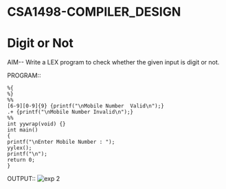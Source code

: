 # CSA1498-COMPILER_DESIGN

# Digit or Not
AIM-- Write a LEX program to check whether the given input is digit or not.

PROGRAM:: 

    %{
    %}
    %%
    [6-9][0-9]{9} {printf("\nMobile Number  Valid\n");}
    .+ {printf("\nMobile Number Invalid\n");}
    %%
    int yywrap(void) {}
    int main()
    {
    printf("\nEnter Mobile Number : ");
    yylex();
    printf("\n");
    return 0;
    }
OUTPUT::
![exp 2](https://github.com/user-attachments/assets/33d24b03-2671-4525-bd4f-16ffed5ed898)

